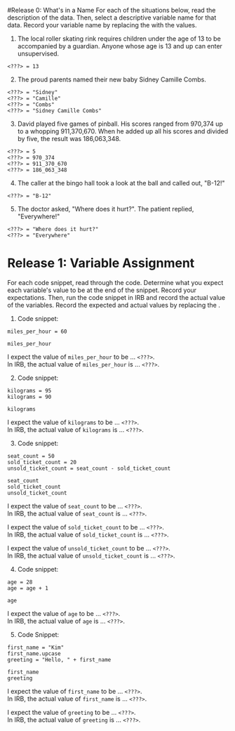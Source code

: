 #Release 0: What's in a Name
For each of the situations below, read the description of the data.  Then, select a descriptive variable name for that data.  Record your variable name by replacing the <???> with the values.

1.  The local roller skating rink requires children under the age of 13 to be accompanied by a guardian.  Anyone whose age is 13 and up can enter unsupervised.

  `<???> = 13`
  
2.  The proud parents named their new baby Sidney Camille Combs.

  `<???> = "Sidney"`  
  `<???> = "Camille"`  
  `<???> = "Combs"`  
  `<???> = "Sidney Camille Combs"`
  
3.  David played five games of pinball.  His scores ranged from 970,374 up to a whopping 911,370,670.  When he added up all his scores and divided by five, the result was 186,063,348.

  `<???> = 5`  
  `<???> = 970_374`  
  `<???> = 911_370_670`  
  `<???> = 186_063_348`
  
4.  The caller at the bingo hall took a look at the ball and called out, "B-12!"

  `<???> = "B-12"`
  
5.  The doctor asked, "Where does it hurt?".  The patient replied, "Everywhere!"

  `<???> = "Where does it hurt?"`  
  `<???> = "Everywhere"`


# Release 1: Variable Assignment
For each code snippet, read through the code. Determine what you expect each variable's value to be at the end of the snippet. Record your expectations. Then, run the code snippet in IRB and record the actual value of the variables.  Record the expected and actual values by replacing the <???>.


1.  Code snippet:

  ```
  miles_per_hour = 60
  
  miles_per_hour
  ```
  
  I expect the value of `miles_per_hour` to be ... `<???>`.  
  In IRB, the actual value of `miles_per_hour` is ... `<???>`.


2.  Code snippet:

  ```
  kilograms = 95
  kilograms = 90
  
  kilograms
  ```
  
  I expect the value of `kilograms` to be ... `<???>`.  
  In IRB, the actual value of `kilograms` is ... `<???>`.
  

3.  Code snippet:

  ```
  seat_count = 50
  sold_ticket_count = 20
  unsold_ticket_count = seat_count - sold_ticket_count
  
  seat_count
  sold_ticket_count
  unsold_ticket_count
  ```
  
  I expect the value of `seat_count` to be ... `<???>`.  
  In IRB, the actual value of `seat_count` is ... `<???>`.
  
  I expect the value of `sold_ticket_count` to be ... `<???>`.  
  In IRB, the actual value of `sold_ticket_count` is ... `<???>`.
  
  I expect the value of `unsold_ticket_count` to be ... `<???>`.  
  In IRB, the actual value of `unsold_ticket_count` is ... `<???>`.
  

4.  Code snippet:

  ```
  age = 28
  age = age + 1
  
  age
  ```
  I expect the value of `age` to be ... `<???>`.  
  In IRB, the actual value of `age` is ... `<???>`.
  
  
5.  Code Snippet:

  ```
  first_name = "Kim"
  first_name.upcase
  greeting = "Hello, " + first_name
  
  first_name
  greeting
  ```

  I expect the value of `first_name` to be ... `<???>`.  
  In IRB, the actual value of `first_name` is ... `<???>`.
  
  I expect the value of `greeting` to be ... `<???>`.  
  In IRB, the actual value of `greeting` is ... `<???>`.



